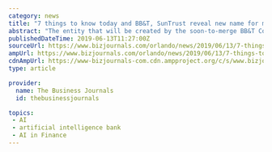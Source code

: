 ```yaml
---
category: news
title: "7 things to know today and BB&T, SunTrust reveal new name for merging bank"
abstract: "The entity that will be created by the soon-to-merge BB&T Corp. (NYSE: BBT) and SunTrust Banks Inc. (NYSE: STI) has a new name: Truist Financial Corp. BB&T and SunTrust — the largest bank in Central ... as automation and artificial intelligence reach ..."
publishedDateTime: 2019-06-13T11:27:00Z
sourceUrl: https://www.bizjournals.com/orlando/news/2019/06/13/7-things-to-know-today-and-bb-t-suntrust-reveal.html
ampUrl: https://www.bizjournals.com/orlando/news/2019/06/13/7-things-to-know-today-and-bb-t-suntrust-reveal.amp.html
cdnAmpUrl: https://www-bizjournals-com.cdn.ampproject.org/c/s/www.bizjournals.com/orlando/news/2019/06/13/7-things-to-know-today-and-bb-t-suntrust-reveal.amp.html
type: article

provider:
  name: The Business Journals
  id: thebusinessjournals

topics:
 - AI
 - artificial intelligence bank
 - AI in Finance
---
```

